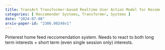 ```yaml
---
title: TransAct Transformer-based Realtime User Action Model for Recommendation at Pinterest
categories: [ Reccomender Systems, Transformer, Systems ]
date: "2024-07-08"
arxiv-paper-id: "2306.00248v1"
---
```


Pinterest home feed reccomendation system.
Needs to react to both long term interests + short term (even single session only) interests.

